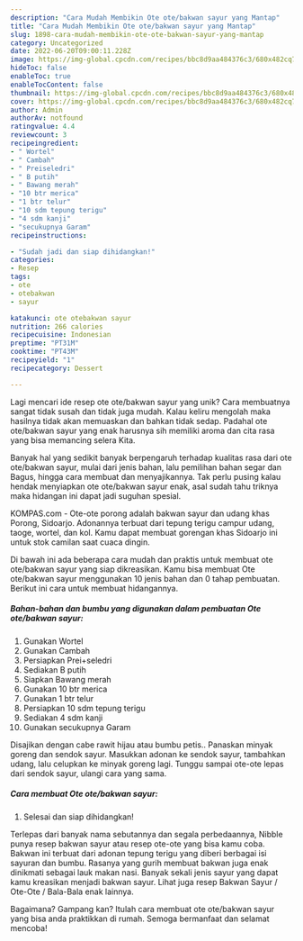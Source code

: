 ```yaml
---
description: "Cara Mudah Membikin Ote ote/bakwan sayur yang Mantap"
title: "Cara Mudah Membikin Ote ote/bakwan sayur yang Mantap"
slug: 1898-cara-mudah-membikin-ote-ote-bakwan-sayur-yang-mantap
category: Uncategorized
date: 2022-06-20T09:00:11.228Z
image: https://img-global.cpcdn.com/recipes/bbc8d9aa484376c3/680x482cq70/ote-otebakwan-sayur-foto-resep-utama.jpg
hideToc: false
enableToc: true
enableTocContent: false
thumbnail: https://img-global.cpcdn.com/recipes/bbc8d9aa484376c3/680x482cq70/ote-otebakwan-sayur-foto-resep-utama.jpg
cover: https://img-global.cpcdn.com/recipes/bbc8d9aa484376c3/680x482cq70/ote-otebakwan-sayur-foto-resep-utama.jpg
author: Admin
authorAv: notfound
ratingvalue: 4.4
reviewcount: 3
recipeingredient:
- " Wortel"
- " Cambah"
- " Preiseledri"
- " B putih"
- " Bawang merah"
- "10 btr merica"
- "1 btr telur"
- "10 sdm tepung terigu"
- "4 sdm kanji"
- "secukupnya Garam"
recipeinstructions:

- "Sudah jadi dan siap dihidangkan!"
categories:
- Resep
tags:
- ote
- otebakwan
- sayur

katakunci: ote otebakwan sayur 
nutrition: 266 calories
recipecuisine: Indonesian
preptime: "PT31M"
cooktime: "PT43M"
recipeyield: "1"
recipecategory: Dessert

---
```





Lagi mencari ide resep ote ote/bakwan sayur yang unik? Cara membuatnya sangat tidak susah dan tidak juga mudah. Kalau keliru mengolah maka hasilnya tidak akan memuaskan dan bahkan tidak sedap. Padahal ote ote/bakwan sayur yang enak harusnya sih memiliki aroma dan cita rasa yang bisa memancing selera Kita.





Banyak hal yang sedikit banyak berpengaruh terhadap kualitas rasa dari ote ote/bakwan sayur, mulai dari jenis bahan, lalu pemilihan bahan segar dan Bagus, hingga cara membuat dan menyajikannya. Tak perlu pusing kalau hendak menyiapkan ote ote/bakwan sayur enak,      asal sudah tahu triknya maka hidangan ini dapat jadi suguhan spesial.














KOMPAS.com - Ote-ote porong adalah bakwan sayur dan udang khas Porong, Sidoarjo. Adonannya terbuat dari tepung terigu campur udang, taoge, wortel, dan kol. Kamu dapat membuat gorengan khas Sidoarjo ini untuk stok camilan saat cuaca dingin.






Di bawah ini ada beberapa cara mudah dan praktis untuk membuat ote ote/bakwan sayur yang siap dikreasikan. Kamu bisa membuat Ote ote/bakwan sayur menggunakan 10 jenis bahan dan 0 tahap pembuatan. Berikut ini cara untuk membuat hidangannya.

<!--inarticleads1-->

##### Bahan-bahan dan bumbu yang digunakan dalam pembuatan Ote ote/bakwan sayur:

1. Gunakan  Wortel
1. Gunakan  Cambah
1. Persiapkan  Prei+seledri
1. Sediakan  B putih
1. Siapkan  Bawang merah
1. Gunakan 10 btr merica
1. Gunakan 1 btr telur
1. Persiapkan 10 sdm tepung terigu
1. Sediakan 4 sdm kanji
1. Gunakan secukupnya Garam


Disajikan dengan cabe rawit hijau atau bumbu petis.. Panaskan minyak goreng dan sendok sayur. Masukkan adonan ke sendok sayur, tambahkan udang, lalu celupkan ke minyak goreng lagi. Tunggu sampai ote-ote lepas dari sendok sayur, ulangi cara yang sama. 

<!--inarticleads2-->

##### Cara membuat Ote ote/bakwan sayur:


1. Selesai dan siap dihidangkan!

Terlepas dari banyak nama sebutannya dan segala perbedaannya, Nibble punya resep bakwan sayur atau resep ote-ote yang bisa kamu coba. Bakwan ini terbuat dari adonan tepung terigu yang diberi berbagai isi sayuran dan bumbu. Rasanya yang gurih membuat bakwan juga enak dinikmati sebagai lauk makan nasi. Banyak sekali jenis sayur yang dapat kamu kreasikan menjadi bakwan sayur. Lihat juga resep Bakwan Sayur / Ote-Ote / Bala-Bala enak lainnya. 

Bagaimana? Gampang kan? Itulah cara membuat ote ote/bakwan sayur yang bisa anda praktikkan di rumah. Semoga bermanfaat dan selamat mencoba!
